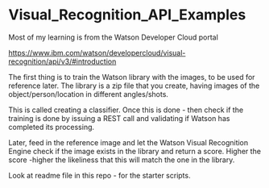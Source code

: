 # Visual_Recognition_API_Examples

Most of my learning is from the Watson Developer Cloud portal 

https://www.ibm.com/watson/developercloud/visual-recognition/api/v3/#introduction


The first thing is to train the Watson library with the images, to be used for reference later.
The library is a zip file that you create, having images of the object/person/location  in different angles/shots.

This is called creating a classifier. 
Once this is done - then check if the training is done by issuing a REST call and validating if Watson has completed its processing.

Later, feed in the reference image and let the Watson Visual Recognition Engine check if the image exists in the library and return a score. Higher the score -higher the likeliness that this will match the one in the library.

Look at readme file in this repo - for the starter scripts.

